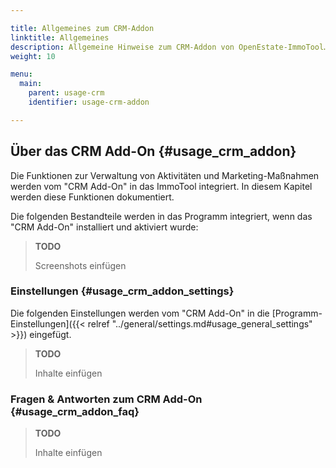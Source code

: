 ```yaml
---

title: Allgemeines zum CRM-Addon
linktitle: Allgemeines
description: Allgemeine Hinweise zum CRM-Addon von OpenEstate-ImmoTool…
weight: 10

menu:
  main:
    parent: usage-crm
    identifier: usage-crm-addon

---
```


## Über das CRM Add-On {#usage_crm_addon}

Die Funktionen zur Verwaltung von Aktivitäten und Marketing-Maßnahmen werden vom "CRM Add-On" in das ImmoTool integriert. In diesem Kapitel werden diese Funktionen dokumentiert.

Die folgenden Bestandteile werden in das Programm integriert, wenn das "CRM Add-On" installiert und aktiviert wurde:

> **TODO**
>
> Screenshots einfügen


### Einstellungen {#usage_crm_addon_settings}

Die folgenden Einstellungen werden vom "CRM Add-On" in die [Programm-Einstellungen]({{< relref "../general/settings.md#usage_general_settings" >}}) eingefügt.

> **TODO**
>
> Inhalte einfügen


### Fragen & Antworten zum CRM Add-On {#usage_crm_addon_faq}

> **TODO**
>
> Inhalte einfügen

